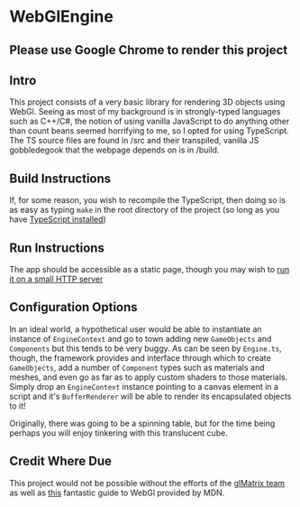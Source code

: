 # WebGlEngine

## Please use Google Chrome to render this project 

## Intro
This project consists of a very basic library for rendering 3D objects using WebGl. Seeing as most of my background is in strongly-typed languages such as C++/C#, the notion of using vanilla JavaScript to do anything other than count beans seemed horrifying to me, so I opted for using TypeScript.
The TS source files are found in /src and their transpiled, vanilla JS gobbledegook that the webpage depends on is in /build.

## Build Instructions
If, for some reason, you wish to recompile the TypeScript, then doing so is as easy as typing `make` in the root directory of the project (so long as you have [TypeScript installed](https://www.typescriptlang.org/download))

## Run Instructions
The app should be accessible as a static page, though you may wish to [run it on a small HTTP server](https://developer.mozilla.org/en-US/docs/Learn/Common_questions/set_up_a_local_testing_server)

## Configuration Options
In an ideal world, a hypothetical user would be able to instantiate an instance of `EngineContext` and go to town adding new `GameObjects` and `Components` but this tends to be very buggy. As can be seen by `Engine.ts`, though, the framework provides and interface through which to create `GameObjects`, add a number of `Component` types such as materials and meshes, and even go as far as to apply custom shaders to those materials. Simply drop an `EngineContext` instance pointing to a canvas element in a script and it's `BufferRenderer` will be able to render its encapsulated objects to it!

Originally, there was going to be a spinning table, but for the time being perhaps you will enjoy tinkering with this translucent cube.

## Credit Where Due
This project would not be possible without the efforts of the [glMatrix team](https://glmatrix.net/) as well as [this](https://developer.mozilla.org/en-US/docs/Web/API/WebGL_API) fantastic guide to WebGl provided by MDN.
